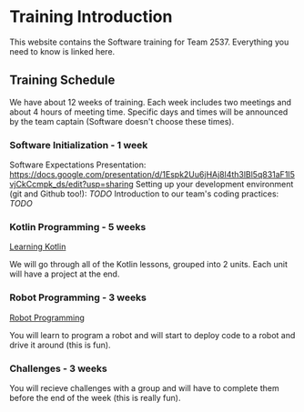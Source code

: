 # Training Introduction

This website contains the Software training for Team 2537. Everything you need to know is linked here. 

## Training Schedule
We have about 12 weeks of training. Each week includes two meetings and about 4 hours of meeting time. Specific days and times will be announced by the team captain (Software doesn't choose these times).

### Software Initialization - 1 week
Software Expectations Presentation: https://docs.google.com/presentation/d/1Espk2Uu6jHAj8l4th3lBl5q831aF1I5vjCkCcmpk_ds/edit?usp=sharing
Setting up your development environment (git and Github too!): *TODO*
Introduction to our team's coding practices: *TODO*

### Kotlin Programming - 5 weeks
[Learning Kotlin](kotlin/kotlin.md)

We will go through all of the Kotlin lessons, grouped into 2 units. Each unit will have a project at the end.

### Robot Programming - 3 weeks
[Robot Programming](robot/robot.md)

You will learn to program a robot and will start to deploy code to a robot and drive it around (this is fun).

### Challenges - 3 weeks
You will recieve challenges with a group and will have to complete them before the end of the week (this is really fun).